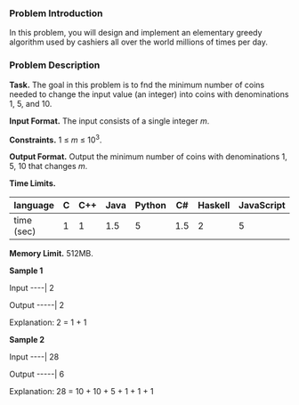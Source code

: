 ### Problem Introduction

In this problem, you will design and implement an elementary greedy algorithm
used by cashiers all over the world millions of times per day.

### Problem Description

**Task.** The goal in this problem is to fnd the minimum number of coins needed to change the input value
(an integer) into coins with denominations 1, 5, and 10.

**Input Format.** The input consists of a single integer *m*.

**Constraints.** 1 ≤ *m* ≤ 10<sup>3</sup>.

**Output Format.** Output the minimum number of coins with denominations 1, 5, 10 that changes *m*.

**Time Limits.** 

 language | C | C++ | Java | Python | C# | Haskell | JavaScript | Ruby | Scala 
| ------------ | ------------ | ------------ | ------------ | ------------ | ------------ | ------------ | ------------ | ------------ | ------------ |
 time (sec) | 1 | 1 | 1.5 | 5 | 1.5 | 2 | 5 | 5 | 3 

**Memory Limit.** 512MB.


**Sample 1**

Input
----|
2

Output
-----|
2

Explanation: 2 = 1 + 1

**Sample 2**

Input
----|
28

Output
-----|
6

Explanation: 28 = 10 + 10 + 5 + 1 + 1 + 1

